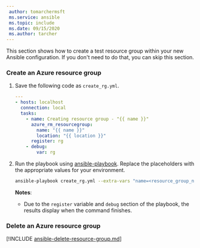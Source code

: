 ```yaml
---
 author: tomarchermsft
 ms.service: ansible
 ms.topic: include
 ms.date: 09/15/2020
 ms.author: tarcher
---
```


This section shows how to create a test resource group within your new Ansible configuration. If you don't need to do that, you can skip this section.

### Create an Azure resource group

1. Save the following code as `create_rg.yml`.

    ```yaml
    ---
    - hosts: localhost
      connection: local
      tasks:
        - name: Creating resource group - "{{ name }}"
          azure_rm_resourcegroup:
            name: "{{ name }}"
            location: "{{ location }}"
          register: rg
        - debug:
            var: rg
    ```

1. Run the playbook using [ansible-playbook](https://docs.ansible.com/ansible/latest/cli/ansible-playbook.html). Replace the placeholders with the appropriate values for your environment.

    ```bash
    ansible-playbook create_rg.yml --extra-vars "name=<resource_group_name> location=<resource_group_location>"
    ```

    **Notes**:

    - Due to the `register` variable and `debug` section of the playbook, the results display when the command finishes.

### Delete an Azure resource group

[!INCLUDE [ansible-delete-resource-group.md](ansible-delete-resource-group.md)]
